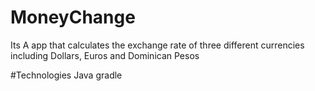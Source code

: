 # MoneyChange

Its A app that calculates the exchange rate of three different currencies including Dollars, Euros and Dominican Pesos


#Technologies
Java
gradle
